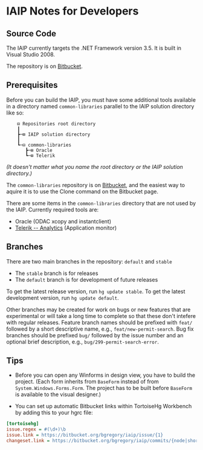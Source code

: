 IAIP Notes for Developers
=========================


Source Code
-----------

The IAIP currently targets the .NET Framework version 3.5. It is built in Visual Studio 2008.

The repository is on [Bitbucket](https://bitbucket.org/bgregory/iaip-2008).


Prerequisites
-------------

Before you can build the IAIP, you must have some additional tools available in a directory named `common-libraries` parallel to the IAIP solution directory like so:

```text
	⊟ Repositories root directory
    ┃
	┣─⊞ IAIP solution directory
    ┃
	┗─⊟ common-libraries
	   ┣─⊞ Oracle
	   ┗─⊞ Telerik
```

*(It doesn't matter what you name the root directory or the IAIP solution directory.)*

The `common-libraries` repository is on [Bitbucket](https://bitbucket.org/dougwaldron/common-libraries), and the easiest way to aquire it is to use the Clone command on the Bitbucket page.

There are some items in the `common-libraries` directory that are not used by the IAIP. Currently required tools are:

+ Oracle (ODAC xcopy and instantclient)
+ [Telerik -- Analytics](https://platform.telerik.com/#downloads/analytics) (Application monitor)


Branches
--------

There are two main branches in the repository: `default` and `stable`

+ The `stable` branch is for releases
+ The `default` branch is for development of future releases

To get the latest release version, run `hg update stable`. To get the latest development version, run `hg update default`.

Other branches may be created for work on bugs or new features that are experimental or will take a long time to complete so that these don't intefere with regular releases. Feature branch names should be prefixed with `feat/` followed by a short descriptive name, e.g., `feat/new-permit-search`. Bug fix branches should be prefixed `bug/` followed by the issue number and an optional brief description, e.g., `bug/299-permit-search-error`.


Tips
----

+ Before you can open any Winforms in design view, you have to build the project. (Each form inherits from `BaseForm` instead of from `System.Windows.Forms.Form`. The project has to be built before `BaseForm` is available to the visual designer.)

+ You can set up automatic Bitbucket links within TortoiseHg Workbench by adding this to your hgrc file:

```ini
[tortoisehg]
issue.regex = #(\d+)\b
issue.link = https://bitbucket.org/bgregory/iaip/issue/{1}
changeset.link = https://bitbucket.org/bgregory/iaip/commits/{node|short}
```
